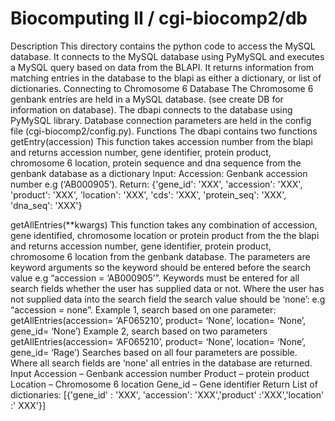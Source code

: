 Biocomputing II / cgi-biocomp2/db
=================================

Description
This directory contains the python code to access the MySQL database. It connects to the MySQL database using PyMySQL and executes a MySQL query based on data from the BLAPI. It returns information from matching entries in the database to the blapi as either a dictionary, or list of dictionaries. 
Connecting to Chromosome 6 Database
The Chromosome 6 genbank entries are held in a MySQL database. (see create DB for information on database). The dbapi connects to the database using PyMySQL library. Database connection parameters are held in the config file (cgi-biocomp2/config.py).
Functions
The dbapi contains two functions
getEntry(accession)
This function takes accession number from the blapi and returns accession number, gene identifier, protein product, chromosome 6 location, protein sequence and dna sequence from the genbank database as a dictionary
Input:
Accession: Genbank accession number e.g (‘AB000905’). 
Return:
    {'gene_id': 'XXX', 'accession': 'XXX', 'product': 'XXX', 'location': 'XXX', 
     'cds': 'XXX', 'protein_seq': 'XXX', 'dna_seq': 'XXX'}

getAllEntries(**kwargs)
This function takes any combination of accession, gene identified, chromosome location or protein product from the the blapi and returns accession number, gene identifier, protein product, chromosome 6 location from the genbank database.
The parameters are keyword arguments so the keyword should be entered before the search value e.g “accession = ‘AB000905’”.
Keywords must be entered for all search fields whether the user has supplied data or not. Where the user has not supplied data into the search field the search value should be ‘none’: e.g “accession = none”. 
Example 1, search based on one parameter:
getAllEntries(accession= ‘AF065210’, product= ‘None’, location= ‘None’, gene_id= ‘None’)
Example 2, search based on two parameters 
getAllEntries(accession= ‘AF065210’, product= ‘None’, location= ‘None’, gene_id= ‘Rage’)
Searches based on all four parameters are possible. Where all search fields are ‘none’ all entries in the database are returned. 
Input
Accession – Genbank accession number 
Product – protein product
Location – Chromosome 6 location
Gene_id – Gene identifier
Return
List of dictionaries:
[{'gene_id' : 'XXX', 'accession': 'XXX','product' :'XXX','location' :' XXX'}]

